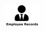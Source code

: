 <div align="center">
    <img style="height: 70px;" src="https://raw.githubusercontent.com/Artur-Cavalcante/employee-records/master/mobile/assets/thumb.svg"/>
<div>